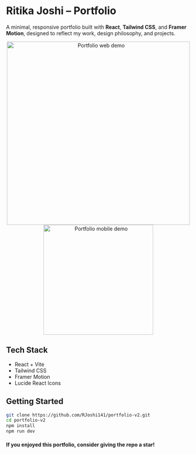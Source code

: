 # Ritika Joshi – Portfolio

A minimal, responsive portfolio built with **React**, **Tailwind CSS**, and **Framer Motion**, designed to reflect my work, design philosophy, and projects.

<p align="center">
  <img src="./public/portfolio-web-demo.gif" width="500" alt="Portfolio web demo" />
  <br/>
  <img src="./public/portfolio-mobile-demo.gif" width="300" alt="Portfolio mobile demo" />
</p>

## Tech Stack
- React + Vite  
- Tailwind CSS  
- Framer Motion  
- Lucide React Icons  


## Getting Started

```bash
git clone https://github.com/RJoshi141/portfolio-v2.git
cd portfolio-v2
npm install
npm run dev
```


#### If you enjoyed this portfolio, consider giving the repo a star!